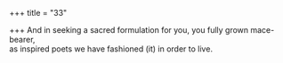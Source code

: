 +++
title = "33"

+++
And in seeking a sacred formulation for you, you fully grown  mace-bearer,  
as inspired poets we have fashioned (it) in order to live.  